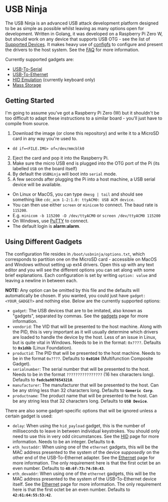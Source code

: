 # USB Ninja

The USB Ninja is an advanced USB attack development platform designed to be as simple as possible whilst leaving as many options open for development. Written in Golang, it was developed on a Raspberry Pi Zero W, but should work on any device that supports USB OTG - see the list of [Supported Devices](doc/SUPPORTED.md). It makes heavy use of [configfs](https://www.kernel.org/doc/Documentation/filesystems/configfs/configfs.txt) to configure and present the drivers to the host system. See the [FAQ](doc/FAQ.md) for more information.

Currently supported gadgets are:
* [USB-To-Serial](doc/SERIAL.md)
* [USB-To-Ethernet](doc/ETHERNET.md)
* [HID Emulation](doc/HID.md) (currently keyboard only)
* [Mass Storage](doc/STORAGE.md)

## Getting Started
I'm going to assume you've got a Raspberry Pi Zero (W) but it shouldn't be too difficult to adapt these instructions to a similar board - you'll just have to compile from source.

1. Download the image (or clone this repository) and write it to a MicroSD card in any way you're used to.
* `dd if=<FILE.IMG> of=/dev/mmcblk0`
2. Eject the card and pop it into the Raspberry Pi.
3. Make sure the micro USB end is plugged into the OTG port of the Pi (its labelled `USB` on the board itself)
4. By default the `USBNinja` will boot into `serial` mode.
5. A few seconds after plugging the Pi into a host machine, a USB serial device will be available.
* On Linux or MacOS, you can type `dmesg | tail` and should see something like `cdc_acm 1-2:1.0: ttyACM0: USB ACM device`.
* You can then use either `screen` or `minicom` to connect. The baud rate is `115200`.
* E.g. `minicom -b 115200 -D /dev/ttyACM0` or `screen /dev/ttyACM0 115200`
* On Windows, use [PuTTY](https://www.chiark.greenend.org.uk/~sgtatham/putty/latest.html) to connect.
* The default login is **alarm:alarm**.

## Using Different Gadgets
The configuration file resides in `/boot/usbninja/options.txt`, which corresponds to partition one on the MicroSD card - accessible on MacOS and Windows without setting up ext4 drivers. Open this up with any text editor and you will see the different options you can set along with some brief explanations. Each configuration is set by writing `option: value` and leaving a newline in between each.

**NOTE:** Any option can be omitted by this file and the defaults will automatically be chosen. If you wanted, you could just have `gadget: <YOUR_GADGET>` and nothing else.
Below are the currently supported options:
* `gadget`: The USB devices that are to be imitated, also known as "gadgets", separated by commas. See the [gadgets](doc/GADGETS.md) page for more information.
* `vendorid`: The VID that will be presented to the host machine. Along with the PID, this is very important as it will usually determine which drivers are loaded to handle the device by the host. Less of an issue in Linux, but is quite vital in Windows. Needs to be in the format: `0x????`. Defaults to **`0x1d6b`** (Linux Foundation).
* `productid`: The PID that will be presented to the host machine. Needs to be in the format `0x????`. Defaults to **`0x0104`** (Multifunction Composite Gadget).
* `serialnumber`: The serial number that will be presented to the host. Needs to be in the format `????????????????` (16 hex characters long). Defaults to **`fedcba9876543210`**.
* `manufacturer`: The manufacturer that will be presented to the host. Can be any string less than 32 characters long. Defaults to **`Generic Corp`**.
* `productname`: The product name that will be presented to the host. Can be any string less that 32 characters long. Defaults to **`USB Device`**.

There are also some gadget-specific options that will be ignored unless a certain gadget is used:
* `delay`: When using the `hid_payload` gadget, this is the number of milliseconds to leave in between individual keystrokes. You should only need to use this in very odd circumstances. See the [HID](doc/HID.md) page for more information. Needs to be an integer. Defaults to **`0`**.
* `eth_hostaddr`: When using one of the `ethernet` gadgets, this will be the MAC address presented to the system of the device _supposedly_ on the other end of the USB-To-Ethernet adapter. See the [Ethernet](doc/ETHERNET.md) page for more information. The only requirement here is that the first octet be an even number. Defaults to **`48:6f:73:74:50:43`**.
* `eth_devaddr`: When using one of the `ethernet` gadgets, this will be the MAC address presented to the system of the USB-To-Ethernet device itself. See the [Ethernet](doc/ETHERNET.md) page for more information. The only requirement here is that the first octet be an even number. Defaults to **`42:61:64:55:53:42`**.
